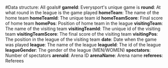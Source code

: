 #Data structure: All goals#
__gameId__: Everysport's unique game is
__round__: At what round in the league is the game played
__homeTeam__: The name of the home team
__homeTeamId__: The unique team id
__homeTeamScore__: Final score of home team 
__homePos__: Position of home team in the league
__visitingTeam__: The name of the visiting team
__visitingTeamId__: The unique id of the visiting team
__visitingTeamScore__: The final score of the visiting team
__visitingPos__: The position in the league of the visiting team
__date__: Date when the game was played
__league__: The name of the league
__leagueId__: The id of the league
__leagueGender__: The gender of the league (MEN/WOMEN)
__spectators__: Number of spectators
__arenaId__: Arena ID
__arenaName__: Arena name
__referees__: Referees

